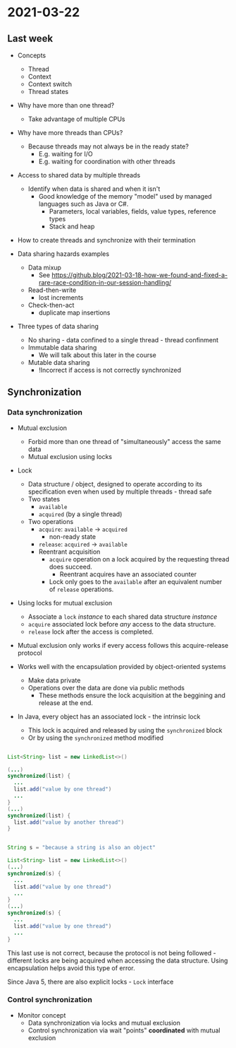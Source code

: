 # 2021-03-22



## Last week

- Concepts
  - Thread
  - Context
  - Context switch
  - Thread states
  
- Why have more than one thread?
  - Take advantage of multiple CPUs
  
- Why have more threads than CPUs?
  - Because threads may not always be in the ready state?
    - E.g. waiting for I/O
    - E.g. waiting for coordination with other threads

- Access to shared data by multiple threads
  - Identify when data is shared and when it isn't
    - Good knowledge of the memory "model" used by managed languages such as Java or C#.
      - Parameters, local variables, fields, value types, reference types
      - Stack and heap

- How to create threads and synchronize with their termination

- Data sharing hazards examples
  - Data mixup
    - See https://github.blog/2021-03-18-how-we-found-and-fixed-a-rare-race-condition-in-our-session-handling/
  - Read-then-write
    - lost increments
  - Check-then-act
    - duplicate map insertions

- Three types of data sharing
  - No sharing - data confined to a single thread - thread confinment
  - Immutable data sharing
    - We will talk about this later in the course
  - Mutable data sharing
    - !Incorrect if access is not correctly synchronized

## Synchronization

### Data synchronization

- Mutual exclusion
  - Forbid more than one thread of "simultaneously" access the same data
  - Mutual exclusion using locks
  
- Lock
  - Data structure / object, designed to operate according to its specification even when used by multiple threads - thread safe
  - Two states
    - `available`
    - `acquired` (by a single thread)
  - Two operations
    - `acquire`: `available` -> `acquired`
      - non-ready state
    - `release`: `acquired` -> `available` 
    - Reentrant acquisition
      - `acquire` operation on a lock acquired by the requesting thread does succeed.
        - Reentrant acquires have an associated counter
      - Lock only goes to the `available` after an equivalent number of `release` operations.

- Using locks for mutual exclusion
  - Associate a `lock` *instance* to each shared data structure *instance*
  - `acquire` associated lock before *any* access to the data structure.
  - `release` lock after the access is completed.

- Mutual exclusion only works if every access follows this acquire-release protocol

- Works well with the encapsulation provided by object-oriented systems
  - Make data private
  - Operations over the data are done via public methods
    - These methods ensure the lock acquisition at the beggining and release at the end.

- In Java, every object has an associated lock - the intrinsic lock
  - This lock is acquired and released by using the `synchronized` block
  - Or by using the `synchronized` method modified
  

```java

List<String> list = new LinkedList<>()

(...)
synchronized(list) {
  ...
  list.add("value by one thread")
  ...
}
(...)
synchronized(list) {
  list.add("value by another thread")
}
```

```java

String s = "because a string is also an object"

List<String> list = new LinkedList<>()
(...)
synchronized(s) {
  ...
  list.add("value by one thread")
  ...
}
(...)
synchronized(s) {
  ...
  list.add("value by one thread")
  ...
}
```

This last use is not correct, because the protocol is not being followed - different locks are being acquired when accessing the data structure.
Using encapsulation helps avoid this type of error.

Since Java 5, there are also explicit locks - `Lock` interface

### Control synchronization

- Monitor concept
  - Data synchronization via locks and mutual exclusion
  - Control synchronization via wait "points" **coordinated** with mutual exclusion